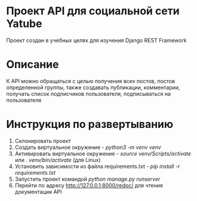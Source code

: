 # Проект API для социальной сети Yatube
Проект создан в учебных целях для изучения Django REST Framework
#  Описание
К API можно обращаться c целью получения всех постов, постов определенной группы, также создавать публикации, комментарии, получать список подписчиков пользователя, подписываться на пользователя
# Инструкция по развертыванию
1. Склонировать проект
2. Создать виртуальное окружение - *python3 -m venv venv*
3. Активировать виртуальное окружение - *source venv/Scripts/activate* или *. venv/bin/activate* (для Linux) 
4. Установить зависимости из файла requirements.txt - *pip install -r requirements.txt*
5. Запустить проект командой *python manage.py runserver*
6. Перейти по адресу http://127.0.0.1:8000/redoc/ для чтения документации API

